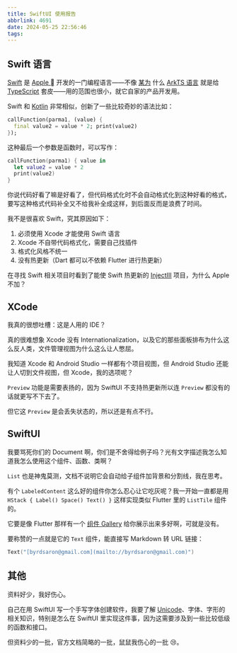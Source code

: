 ```yaml
---
title: SwiftUI 使用报告
abbrlink: 4691
date: 2024-05-25 22:56:46
tags:
---
```


## Swift 语言

[Swift](https://developer.apple.com/swift/) 是 [Apple ](https://www.apple.com/) 开发的一门编程语言——不像 [某为](https://www.huawei.com/) 什么 [ArkTS 语言](https://developer.huawei.com/consumer/cn/arkts/) 就是给 [TypeScript](https://www.typescriptlang.org/) 套皮——用的范围也很小，就它自家的产品开发用。

Swift 和 [Kotlin](https://kotlinlang.org/) 非常相似，创新了一些比较奇妙的语法比如：

```dart
callFunction(parma1, (value) {
  final value2 = value * 2; print(value2)
});
```

这种最后一个参数是函数时，可以写作：

```swift
callFunction(parma1) { value in
  let value2 = value * 2
  print(value2)
}
```

你说代码好看了嘛是好看了，但代码格式化时不会自动格式化到这种好看的格式，要写这种格式代码补全又不给我补全成这样，到后面反而是浪费了时间。

我不是很喜欢 Swift，究其原因如下：

1. 必须使用 Xcode 才能使用 Swift 语言
2. Xcode 不自带代码格式化，需要自己找插件
3. 格式化风格不统一
4. 没有热更新（Dart 都可以不依赖 Flutter 进行热更新）

在寻找 Swift 相关项目时看到了能使 Swift 热更新的 [InjectIII](https://github.com/johnno1962/InjectionIII) 项目，为什么 Apple 不加？

## XCode

我真的很想吐槽：这是人用的 IDE？

真的很难想象 Xcode 没有 Internationalization，以及它的那些面板排布为什么这么反人类，文件管理视图为什么这么让人憋屈。

我知道 Xcode 和 Android Studio 一样都有个项目视图，但 Android Studio 还能让人切到文件视图，但 Xcode，我的选项呢？

`Preview` 功能是需要表扬的，因为 SwiftUI 不支持热更新所以连 `Preview` 都没有的话就更写不下去了。

但它这 `Preview` 是会丢失状态的，所以还是有点不行。

## SwiftUI

我要骂死你们的 Document 啊，你们是不舍得给例子吗？光有文字描述我怎么知道我怎么使用这个组件、函数、类啊？

`List` 也是神鬼莫测，文档不说明它会自动给子组件加背景和分割线，我在思考。

有个 `LabeledContent` 这么好的组件你怎么忍心让它吃灰呢？我一开始一直都是用 `HStack { Label() Space() Text() }` 这样实现类似 Flutter 里的 `ListTile` 组件的。

它要是像 Flutter 那样有一个 [组件 Gallery](https://flutter.github.io/samples/web/material_3_demo/#/) 给你展示出来多好啊，可就是没有。

要称赞的一点就是它的 `Text` 组件，能直接写 Markdown 转 URL 链接：

```swift
Text("[byrdsaron@gmail.com](mailto://byrdsaron@gmail.com)")
```

## 其他

资料好少，我好伤心。

自己在用 SwiftUI 写一个手写字体创建软件，我要了解 [Unicode](https://home.unicode.org/)、字体、字形的相关知识，特别是怎么在 SwiftUI 里实现这件事，因为这需要涉及到一些比较低级的函数和接口。

但资料少的一批，官方文档简略的一批，鼠鼠我伤心的一批 😢。
